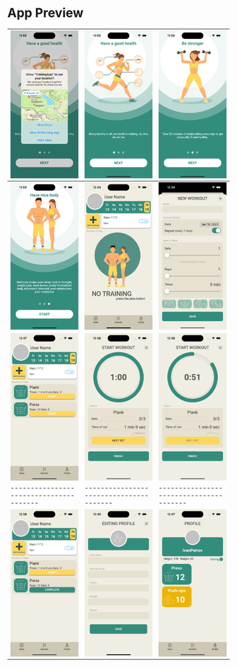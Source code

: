 # App Preview
| ![](Images/1.png)  | ![](Images/2.png) | ![](Images/3.png) |
| --------------------------------------- | --------------------------------------- | --------------------------------------- |
| ![](Images/4.png) |  ![](Images/5.png) | ![](Images/6.png) |
| ![](Images/7.png)  | ![](Images/8.png) | ![](Images/9.png) |
| --------------------------------------- | --------------------------------------- | --------------------------------------- |
| ![](Images/10.png) |  ![](Images/11.png) | ![](Images/12.png) |
